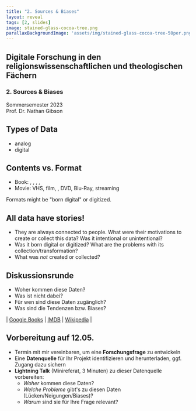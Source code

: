 ```yaml
---
title: "2. Sources & Biases"
layout: reveal
tags: [2, slides]
image: stained-glass-cocoa-tree.png
parallaxBackgroundImage: 'assets/img/stained-glass-cocoa-tree-50per.png'
---
```


## Digitale Forschung in den religionswissenschaftlichen und theologischen Fächern

### 2. Sources & Biases

Sommersemester 2023  
Prof. Dr. Nathan Gibson

## Types of Data

- analog
- digital

## Contents vs. Format

- Book: <i class="fa-solid fa-scroll"></i>, <i class="fa-solid fa-book"></i>, <i class="fa-solid fa-tablet"></i>, <i class="fa-solid fa-headphones-simple"></i>, <i class="fa-regular fa-images"></i>
- Movie: VHS, film, <i class="fa-solid fa-compact-disc"></i>, DVD, Blu-Ray, streaming

Formats might be "born digital" or digitized.

## All data have stories! 

- They are always connected to people. What were their motivations to create or collect this data? Was it intentional or unintentional?  
- Was it born digital or digitized? What are the problems with its collection/transformation?
- What was _not_ created or collected?

## Diskussionsrunde

- Woher kommen diese Daten? 
- Was ist nicht dabei?
- Für wen sind diese Daten zugänglich?
- Was sind die Tendenzen bzw. Biases?

| [Google Books](https://books.google.de) | [IMDB](https://imdb.com) | [Wikipedia](https://wikipedia.org) |

## Vorbereitung auf 12.05.

- Termin mit mir vereinbaren, um eine **Forschungsfrage** zu entwickeln
- Eine **Datenquelle** für Ihr Projekt identifizieren und herunterladen, ggf. Zugang dazu sichern
- **Lightning Talk** (Minireferat, 3 Minuten) zu dieser Datenquelle vorbereiten:
  - _Woher_ kommen diese Daten?
  - _Welche Probleme_ gibt's zu diesen Daten (Lücken/Neigungen/Biases)?
  - _Warum_ sind sie für Ihre Frage relevant?

